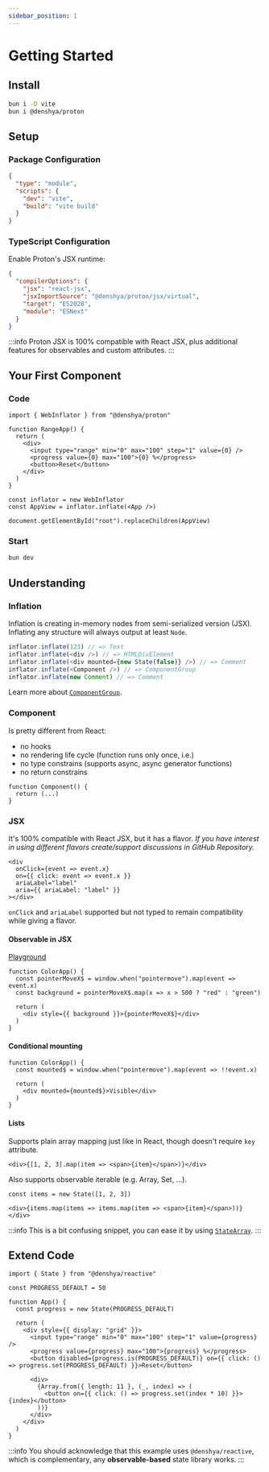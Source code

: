 ```yaml
---
sidebar_position: 1
---
```


# Getting Started

## Install

```bash
bun i -D vite
bun i @denshya/proton
```

## Setup

### Package Configuration

```json title="package.json"
{
  "type": "module",
  "scripts": {
    "dev": "vite",
    "build": "vite build"
  }
}
```

### TypeScript Configuration

Enable Proton's JSX runtime:

```json title="tsconfig.json"
{
  "compilerOptions": {
    "jsx": "react-jsx",
    "jsxImportSource": "@denshya/proton/jsx/virtual",
    "target": "ES2020",
    "module": "ESNext"
  }
}
```

:::info
Proton JSX is 100% compatible with React JSX, plus additional features for observables and custom attributes.
:::

## Your First Component

### Code

```tsx
import { WebInflator } from "@denshya/proton"
```

```tsx
function RangeApp() {
  return (
    <div>
      <input type="range" min="0" max="100" step="1" value={0} />
      <progress value={0} max="100">{0} %</progress>
      <button>Reset</button>
    </div>
  )
}
```

```tsx
const inflator = new WebInflator
const AppView = inflator.inflate(<App />)

document.getElementById("root").replaceChildren(AppView)
```

### Start

```bash
bun dev
```

## Understanding

### Inflation

Inflation is creating in-memory nodes from semi-serialized version (JSX).
Inflating any structure will always output at least `Node`.

```js
inflator.inflate(123) // => Text
inflator.inflate(<div />) // => HTMLDivElement
inflator.inflate(<div mounted={new State(false)} />) // => Comment
inflator.inflate(<Component />) // => ComponentGroup
inflator.inflate(new Comment) // => Comment
```

Learn more about [`ComponentGroup`](./unwinding/component-group.md).

### Component

Is pretty different from React:

- no hooks
- no rendering life cycle (function runs only once, i.e.)
- no type constrains (supports async, async generator functions)
- no return constrains

```tsx
function Component() {
  return (...)
}
```

### JSX

It's 100% compatible with React JSX, but it has a flavor. *If you have interest in using different flavors create/support discussions in GitHub Repository.*

```tsx
<div
  onClick={event => event.x}
  on={{ click: event => event.x }}
  ariaLabel="label"
  aria={{ ariaLabel: "label" }}
></div>
```

`onClick` and `ariaLabel` supported but not typed to remain compatibility while giving a flavor.

#### Observable in JSX

[Playground](https://stackblitz.com/edit/vitejs-vite-uepaaxp1?file=src%2FApp.tsx)

```tsx
function ColorApp() {
  const pointerMoveX$ = window.when("pointermove").map(event => event.x)
  const background = pointerMoveX$.map(x => x > 500 ? "red" : "green")

  return (
    <div style={{ background }}>{pointerMoveX$}</div>
  )
}
```

#### Conditional mounting

```tsx
function ColorApp() {
  const mounted$ = window.when("pointermove").map(event => !!event.x)

  return (
    <div mounted={mounted$}>Visible</div>
  )
}
```

#### Lists

Supports plain array mapping just like in React, though doesn't require `key` attribute.

```tsx
<div>{[1, 2, 3].map(item => <span>{item}</span>)}</div>
```

Also supports observable iterable (e.g. Array, Set, ...).

```tsx
const items = new State([1, 2, 3])

<div>{items.map(items => items.map(item => <span>{item}</span>))}</div>
```

:::info
This is a bit confusing snippet, you can ease it by using [`StateArray`](./unwinding/reactivity.md#statearray).
:::

## Extend Code

```tsx
import { State } from "@denshya/reactive"
```

```tsx
const PROGRESS_DEFAULT = 50

function App() {
  const progress = new State(PROGRESS_DEFAULT)

  return (
    <div style={{ display: "grid" }}>
      <input type="range" min="0" max="100" step="1" value={progress} />
      <progress value={progress} max="100">{progress} %</progress>
      <button disabled={progress.is(PROGRESS_DEFAULT)} on={{ click: () => progress.set(PROGRESS_DEFAULT) }}>Reset</button>

      <div>
        {Array.from({ length: 11 }, (_, index) => (
          <button on={{ click: () => progress.set(index * 10) }}>{index}</button>
        ))}
      </div>
    </div>
  )
}
```

:::info
You should acknowledge that this example uses `@denshya/reactive`, which is complementary, any **observable-based** state library works.
:::
